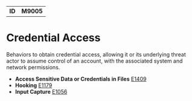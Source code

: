 |||
|--|-----|
|**ID**|**M9005**|

# Credential Access
Behaviors to obtain credential access, allowing it or its underlying threat actor to assume control of an account, with the associated system and network permissions.

* **Access Sensitive Data or Credentials in Files** [E1409](https://github.com/MBCProject/mbc-markdown/blob/master/collection/access-sensitive-data.md)
* **Hooking** [E1179](https://github.com/MBCProject/mbc-markdown/blob/master/credential-access/hooking.md)
* **Input Capture** [E1056](https://github.com/MBCProject/mbc-markdown/blob/master/collection/input-capture.md)